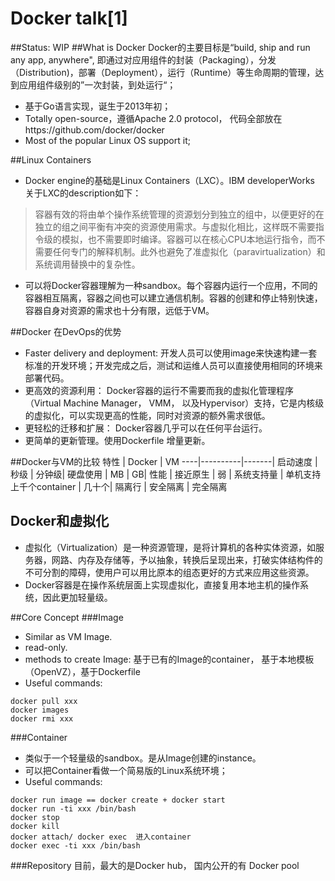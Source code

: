 # Docker talk[1]
##Status: WIP
##What is Docker
Docker的主要目标是“build, ship and run any app, anywhere", 即通过对应用组件的封装（Packaging），分发（Distribution)，部署（Deployment），运行（Runtime）等生命周期的管理，达到应用组件级别的”一次封装，到处运行“；  

* 基于Go语言实现，诞生于2013年初；
* Totally open-source，遵循Apache 2.0 protocol， 代码全部放在https://github.com/docker/docker
* Most of the popular Linux OS support it;

##Linux Containers
* Docker engine的基础是Linux Containers（LXC）。IBM developerWorks 关于LXC的description如下：  

>容器有效的将由单个操作系统管理的资源划分到独立的组中，以便更好的在独立的组之间平衡有冲突的资源使用需求。与虚拟化相比，这样既不需要指令级的模拟，也不需要即时编译。容器可以在核心CPU本地运行指令，而不需要任何专门的解释机制。此外也避免了准虚拟化（paravirtualization）和系统调用替换中的复杂性。      
>

* 可以将Docker容器理解为一种sandbox。每个容器内运行一个应用，不同的容器相互隔离，容器之间也可以建立通信机制。容器的创建和停止特别快速，容器自身对资源的需求也十分有限，远低于VM。

##Docker 在DevOps的优势
* Faster delivery and deployment: 开发人员可以使用image来快速构建一套标准的开发环境；开发完成之后，测试和运维人员可以直接使用相同的环境来部署代码。
* 更高效的资源利用： Docker容器的运行不需要而我的虚拟化管理程序（Virtual Machine Manager， VMM， 以及Hypervisor）支持，它是内核级的虚拟化，可以实现更高的性能，同时对资源的额外需求很低。
* 更轻松的迁移和扩展： Docker容器几乎可以在任何平台运行。
* 更简单的更新管理。使用Dockerfile 增量更新。

##Docker与VM的比较
特性 | Docker  | VM
----|----------|-------|
启动速度 | 秒级 | 分钟级|
硬盘使用 | MB | GB|
性能 | 接近原生 | 弱 |
系统支持量 | 单机支持上千个container | 几十个|
隔离行 | 安全隔离 | 完全隔离

## Docker和虚拟化
* 虚拟化（Virtualization）是一种资源管理，是将计算机的各种实体资源，如服务器，网路、内存及存储等，予以抽象，转换后呈现出来，打破实体结构件的不可分割的障碍，使用户可以用比原本的组态更好的方式来应用这些资源。
* Docker容器是在操作系统层面上实现虚拟化，直接复用本地主机的操作系统，因此更加轻量级。

##Core Concept
###Image
* Similar as VM Image.
* read-only.
* methods to create Image: 基于已有的Image的container， 基于本地模板（OpenVZ），基于Dockerfile
* Useful commands:

```
docker pull xxx
docker images
docker rmi xxx
```

###Container
* 类似于一个轻量级的sandbox。是从Image创建的instance。
* 可以把Container看做一个简易版的Linux系统环境；
* Useful commands:

```
docker run image == docker create + docker start
docker run -ti xxx /bin/bash
docker stop
docker kill
docker attach/ docker exec  进入container
docker exec -ti xxx /bin/bash
```

###Repository
目前，最大的是Docker hub， 国内公开的有 Docker pool







